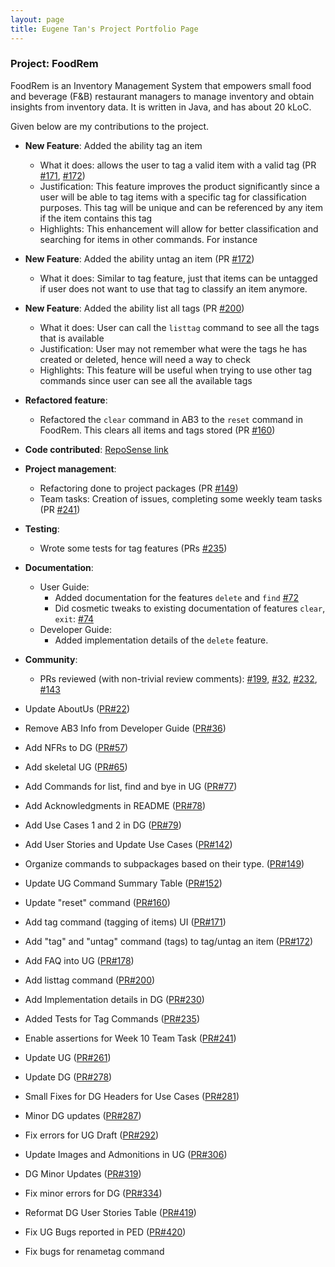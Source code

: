 ```yaml
---
layout: page
title: Eugene Tan's Project Portfolio Page
---
```


### Project: FoodRem

FoodRem is an Inventory Management System that empowers small food and beverage (F&B) restaurant managers to manage inventory and obtain insights from inventory data. It is written in Java, and has about 20 kLoC.

Given below are my contributions to the project.

* **New Feature**: Added the ability tag an item

  * What it does: allows the user to tag a valid item with a valid tag (PR [\#171](https://github.com/AY2223S1-CS2103T-W16-2/tp/pull/171), [\#172](https://github.com/AY2223S1-CS2103T-W16-2/tp/pull/172))
  * Justification: This feature improves the product significantly since a user will be able to tag items with a specific tag for classification purposes. This tag will be unique and can be referenced by any item if the item contains this tag
  * Highlights: This enhancement will allow for better classification and searching for items in other commands. For instance 

* **New Feature**: Added the ability untag an item (PR [\#172](https://github.com/AY2223S1-CS2103T-W16-2/tp/pull/172))
  *  What it does: Similar to tag feature, just that items can be untagged if user does not want to use that tag to classify an item anymore.

* **New Feature**: Added the ability list all tags (PR [\#200](https://github.com/AY2223S1-CS2103T-W16-2/tp/pull/200))

  *  What it does: User can call the `listtag` command to see all the tags that is available
  *  Justification: User may not remember what were the tags he has created or deleted, hence will need a way to  check
  *  Highlights: This feature will be useful when trying to use other tag commands since user can see all the available tags

* **Refactored feature**:
  * Refactored the `clear` command in AB3 to the `reset` command in FoodRem. This clears all items and tags stored (PR [\#160](https://github.com/AY2223S1-CS2103T-W16-2/tp/pull/160))


* **Code contributed**: [RepoSense link](https://nus-cs2103-ay2223s1.github.io/tp-dashboard/?search=&sort=groupTitle&sortWithin=title&timeframe=commit&mergegroup=&groupSelect=groupByRepos&breakdown=true&checkedFileTypes=docs~functional-code~test-code~other&since=2022-09-16&tabOpen=true&tabType=authorship&tabAuthor=Eugenetanwl3881&tabRepo=AY2223S1-CS2103T-W16-2%2Ftp%5Bmaster%5D&authorshipIsMergeGroup=false&authorshipFileTypes=functional-code&authorshipIsBinaryFileTypeChecked=false&authorshipIsIgnoredFilesChecked=false)

* **Project management**:
  * Refactoring done to project packages (PR [\#149](https://github.com/AY2223S1-CS2103T-W16-2/tp/pull/149))
  * Team tasks: Creation of issues, completing some weekly team tasks (PR [\#241](https://github.com/AY2223S1-CS2103T-W16-2/tp/pull/241))

* **Testing**:
  * Wrote some tests for tag features (PRs [\#235](https://github.com/AY2223S1-CS2103T-W16-2/tp/pull/235))

* **Documentation**:

  * User Guide:
    * Added documentation for the features `delete` and `find` [\#72]()
    * Did cosmetic tweaks to existing documentation of features `clear`, `exit`: [\#74]()
  * Developer Guide:
    * Added implementation details of the `delete` feature.

* **Community**:
  
  * PRs reviewed (with non-trivial review comments): [\#199](https://github.com/AY2223S1-CS2103T-W16-2/tp/pull/199), [\#32](), [\#232](https://github.com/AY2223S1-CS2103T-W16-2/tp/pull/232), [\#143](https://github.com/AY2223S1-CS2103T-W16-2/tp/pull/143)

  
* Update AboutUs ([PR#22](https://github.com/AY2223S1-CS2103T-W16-2/tp/pull/22))
* Remove AB3 Info from Developer Guide ([PR#36](https://github.com/AY2223S1-CS2103T-W16-2/tp/pull/36))
* Add NFRs to DG ([PR#57](https://github.com/AY2223S1-CS2103T-W16-2/tp/pull/57))
* Add skeletal UG ([PR#65](https://github.com/AY2223S1-CS2103T-W16-2/tp/pull/65))
* Add Commands for list, find and bye in UG ([PR#77](https://github.com/AY2223S1-CS2103T-W16-2/tp/pull/77))
* Add Acknowledgments in README ([PR#78](https://github.com/AY2223S1-CS2103T-W16-2/tp/pull/78))
* Add Use Cases 1 and 2 in DG ([PR#79](https://github.com/AY2223S1-CS2103T-W16-2/tp/pull/79))
* Add User Stories and Update Use Cases ([PR#142](https://github.com/AY2223S1-CS2103T-W16-2/tp/pull/142))
* Organize commands to subpackages based on their type. ([PR#149](https://github.com/AY2223S1-CS2103T-W16-2/tp/pull/149))
* Update UG Command Summary Table  ([PR#152](https://github.com/AY2223S1-CS2103T-W16-2/tp/pull/152))
* Update \"reset\" command ([PR#160](https://github.com/AY2223S1-CS2103T-W16-2/tp/pull/160))
* Add tag command (tagging of items) UI ([PR#171](https://github.com/AY2223S1-CS2103T-W16-2/tp/pull/171))
* Add \"tag\" and \"untag\" command (tags) to tag/untag an item ([PR#172](https://github.com/AY2223S1-CS2103T-W16-2/tp/pull/172))
* Add FAQ into UG ([PR#178](https://github.com/AY2223S1-CS2103T-W16-2/tp/pull/178))
* Add listtag command  ([PR#200](https://github.com/AY2223S1-CS2103T-W16-2/tp/pull/200))
* Add Implementation details in DG ([PR#230](https://github.com/AY2223S1-CS2103T-W16-2/tp/pull/230))
* Added Tests for Tag Commands ([PR#235](https://github.com/AY2223S1-CS2103T-W16-2/tp/pull/235))
* Enable assertions for Week 10 Team Task ([PR#241](https://github.com/AY2223S1-CS2103T-W16-2/tp/pull/241))
* Update UG  ([PR#261](https://github.com/AY2223S1-CS2103T-W16-2/tp/pull/261))
* Update DG ([PR#278](https://github.com/AY2223S1-CS2103T-W16-2/tp/pull/278))
* Small Fixes for DG Headers for Use Cases ([PR#281](https://github.com/AY2223S1-CS2103T-W16-2/tp/pull/281))
* Minor DG updates ([PR#287](https://github.com/AY2223S1-CS2103T-W16-2/tp/pull/287))
* Fix errors for UG Draft ([PR#292](https://github.com/AY2223S1-CS2103T-W16-2/tp/pull/292))
* Update Images and Admonitions in UG ([PR#306](https://github.com/AY2223S1-CS2103T-W16-2/tp/pull/306))
* DG Minor Updates ([PR#319](https://github.com/AY2223S1-CS2103T-W16-2/tp/pull/319))
* Fix minor errors for DG ([PR#334](https://github.com/AY2223S1-CS2103T-W16-2/tp/pull/334))
* Reformat DG User Stories Table  ([PR#419](https://github.com/AY2223S1-CS2103T-W16-2/tp/pull/419))
* Fix UG Bugs reported in PED ([PR#420](https://github.com/AY2223S1-CS2103T-W16-2/tp/pull/420))
* Fix bugs for renametag command
